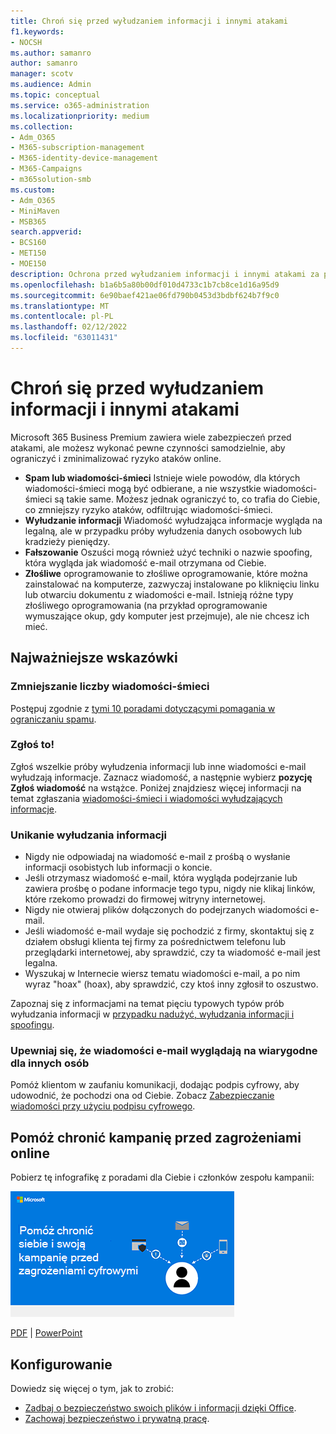 ```yaml
---
title: Chroń się przed wyłudzaniem informacji i innymi atakami
f1.keywords:
- NOCSH
ms.author: samanro
author: samanro
manager: scotv
ms.audience: Admin
ms.topic: conceptual
ms.service: o365-administration
ms.localizationpriority: medium
ms.collection:
- Adm_O365
- M365-subscription-management
- M365-identity-device-management
- M365-Campaigns
- m365solution-smb
ms.custom:
- Adm_O365
- MiniMaven
- MSB365
search.appverid:
- BCS160
- MET150
- MOE150
description: Ochrona przed wyłudzaniem informacji i innymi atakami za pomocą Microsoft 365.
ms.openlocfilehash: b1a6b5a80b00df010d4733c1b7cb8ce1d16a95d9
ms.sourcegitcommit: 6e90baef421ae06fd790b0453d3bdbf624b7f9c0
ms.translationtype: MT
ms.contentlocale: pl-PL
ms.lasthandoff: 02/12/2022
ms.locfileid: "63011431"
---
```

# <a name="protect-yourself-against-phishing-and-other-attacks"></a>Chroń się przed wyłudzaniem informacji i innymi atakami

Microsoft 365 Business Premium zawiera wiele zabezpieczeń przed atakami, ale możesz wykonać pewne czynności samodzielnie, aby ograniczyć i zminimalizować ryzyko ataków online.

- **Spam lub wiadomości-śmieci** Istnieje wiele powodów, dla których wiadomości-śmieci mogą być odbierane, a nie wszystkie wiadomości-śmieci są takie same. Możesz jednak ograniczyć to, co trafia do Ciebie, co zmniejszy ryzyko ataków, odfiltrując wiadomości-śmieci.
- **Wyłudzanie informacji** Wiadomość wyłudzająca informacje wygląda na legalną, ale w przypadku próby wyłudzenia danych osobowych lub kradzieży pieniędzy.
- **Fałszowanie** Oszuści mogą również użyć techniki o nazwie spoofing, która wygląda jak wiadomość e-mail otrzymana od Ciebie. 
- **Złośliwe** oprogramowanie to złośliwe oprogramowanie, które można zainstalować na komputerze, zazwyczaj instalowane po kliknięciu linku lub otwarciu dokumentu z wiadomości e-mail. Istnieją różne typy złośliwego oprogramowania (na przykład oprogramowanie wymuszające okup, gdy komputer jest przejmuje), ale nie chcesz ich mieć. 

## <a name="best-practices"></a>Najważniejsze wskazówki

### <a name="reduce-spam-mail"></a>Zmniejszanie liczby wiadomości-śmieci

Postępuj zgodnie z [tymi 10 poradami dotyczącymi pomagania w ograniczaniu spamu](https://support.microsoft.com/en-us/office/10-tips-on-how-to-help-reduce-spam-55f756e8-688b-41c3-a086-8f68ccc592f6).

### <a name="report-it"></a>Zgłoś to!

Zgłoś wszelkie próby wyłudzenia informacji lub inne wiadomości e-mail wyłudzają informacje. Zaznacz wiadomość, a następnie wybierz **pozycję Zgłoś wiadomość** na wstążce.
Poniżej znajdziesz więcej informacji na temat zgłaszania [wiadomości-śmieci i wiadomości wyłudzających informacje](https://support.office.com/article/Use-the-Report-Message-add-in-b5caa9f1-cdf3-4443-af8c-ff724ea719d2).

### <a name="avoid-phishing"></a>Unikanie wyłudzania informacji

- Nigdy nie odpowiadaj na wiadomość e-mail z prośbą o wysłanie informacji osobistych lub informacji o koncie.
- Jeśli otrzymasz wiadomość e-mail, która wygląda podejrzanie lub zawiera prośbę o podane informacje tego typu, nigdy nie klikaj linków, które rzekomo prowadzi do firmowej witryny internetowej.
- Nigdy nie otwieraj plików dołączonych do podejrzanych wiadomości e-mail.
- Jeśli wiadomość e-mail wydaje się pochodzić z firmy, skontaktuj się z działem obsługi klienta tej firmy za pośrednictwem telefonu lub przeglądarki internetowej, aby sprawdzić, czy ta wiadomość e-mail jest legalna.
- Wyszukaj w Internecie wiersz tematu wiadomości e-mail, a po nim wyraz "hoax" (hoax), aby sprawdzić, czy ktoś inny zgłosił to oszustwo.

Zapoznaj się z informacjami na temat pięciu typowych typów prób wyłudzania informacji w [przypadku nadużyć, wyłudzania informacji i spoofingu](https://support.office.com/article/Deal-with-abuse-phishing-or-spoofing-in-Outlook-com-0d882ea5-eedc-4bed-aebc-079ffa1105a3).

### <a name="make-sure-your-emails-look-legitimate-to-others"></a>Upewniaj się, że wiadomości e-mail wyglądają na wiarygodne dla innych osób

Pomóż klientom w zaufaniu komunikacji, dodając podpis cyfrowy, aby udowodnić, że pochodzi ona od Ciebie. Zobacz [Zabezpieczanie wiadomości przy użyciu podpisu cyfrowego](https://support.office.com/article/secure-messages-by-using-a-digital-signature-549ca2f1-a68f-4366-85fa-b3f4b5856fc6).

## <a name="help-protect-your-campaign-from-online-threats"></a>Pomóż chronić kampanię przed zagrożeniami online

Pobierz tę infografikę z poradami dla Ciebie i członków zespołu kampanii:

[![Grafika przedstawiająca informacje o kampanii, które ułatwiają ochronę.](../media/M365-Campaigns-WhatCanUsersDoToSecure-358x201.png)](https://download.microsoft.com/download/f/c/5/fc58bc0c-773a-4ac8-a232-6f986f61ef58/M365CampaignsWhatCanUsersDoToSecure.pdf)

[PDF](https://download.microsoft.com/download/f/c/5/fc58bc0c-773a-4ac8-a232-6f986f61ef58/M365CampaignsWhatCanUsersDoToSecure.pdf) |  [PowerPoint](https://download.microsoft.com/download/f/c/5/fc58bc0c-773a-4ac8-a232-6f986f61ef58/M365CampaignsWhatCanUsersDoToSecure.pptx)

## <a name="set-it-up"></a>Konfigurowanie

Dowiedz się więcej o tym, jak to zrobić:

- [Zadbaj o bezpieczeństwo swoich plików i informacji dzięki Office](https://support.microsoft.com/en-us/office/keep-your-files-and-communications-safe-with-office-c4ddc381-7395-42da-887c-8836a3bb975f).
- [Zachowaj bezpieczeństwo i prywatną pracę](https://support.office.com/article/stay-secure-and-private-at-work-104c7d91-b25a-453d-beee-ba64b6c6fc2d).
  
